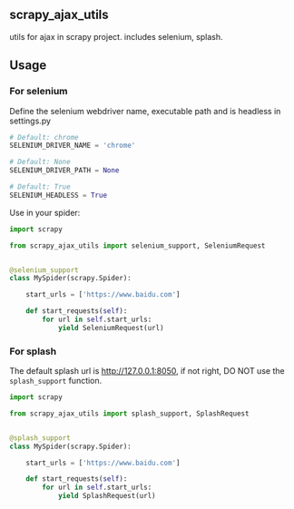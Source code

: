 scrapy_ajax_utils
-----------------


utils for ajax in scrapy project. includes selenium, splash.


## Usage
### For selenium
Define the selenium webdriver name, executable path and is headless in settings.py
```python
# Default: chrome
SELENIUM_DRIVER_NAME = 'chrome'

# Default: None
SELENIUM_DRIVER_PATH = None

# Default: True
SELENIUM_HEADLESS = True
```
Use in your spider:
```python
import scrapy

from scrapy_ajax_utils import selenium_support, SeleniumRequest


@selenium_support
class MySpider(scrapy.Spider):

    start_urls = ['https://www.baidu.com']

    def start_requests(self):
        for url in self.start_urls:
            yield SeleniumRequest(url)
```

### For splash
The default splash url is http://127.0.0.1:8050, if not right, DO NOT use the `splash_support` function.
```python
import scrapy

from scrapy_ajax_utils import splash_support, SplashRequest


@splash_support
class MySpider(scrapy.Spider):

    start_urls = ['https://www.baidu.com']

    def start_requests(self):
        for url in self.start_urls:
            yield SplashRequest(url)
```